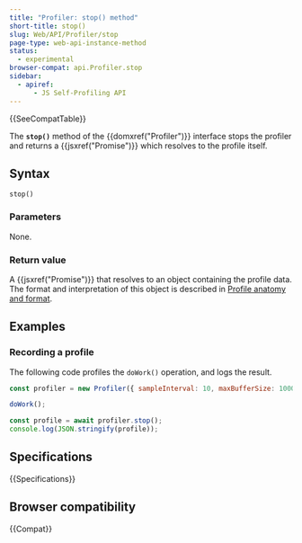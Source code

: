 ```yaml
---
title: "Profiler: stop() method"
short-title: stop()
slug: Web/API/Profiler/stop
page-type: web-api-instance-method
status:
  - experimental
browser-compat: api.Profiler.stop
sidebar:
  - apiref:
      - JS Self-Profiling API
---
```


{{SeeCompatTable}}

The **`stop()`** method of the {{domxref("Profiler")}} interface stops the profiler and returns a {{jsxref("Promise")}} which resolves to the profile itself.

## Syntax

```js-nolint
stop()
```

### Parameters

None.

### Return value

A {{jsxref("Promise")}} that resolves to an object containing the profile data. The format and interpretation of this object is described in [Profile anatomy and format](/en-US/docs/Web/API/JS_Self-Profiling_API/Profile_content_and_format).

## Examples

### Recording a profile

The following code profiles the `doWork()` operation, and logs the result.

```js
const profiler = new Profiler({ sampleInterval: 10, maxBufferSize: 10000 });

doWork();

const profile = await profiler.stop();
console.log(JSON.stringify(profile));
```

## Specifications

{{Specifications}}

## Browser compatibility

{{Compat}}
